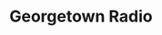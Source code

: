 ---
title: Georgetown Radio
slug: wgtb
start: 2022
website: http://georgetownradio.com/
description: In our collaboration with Georgetown Radio, Disruptive Tech regularly manages the online experiences and technology behind each production.
---